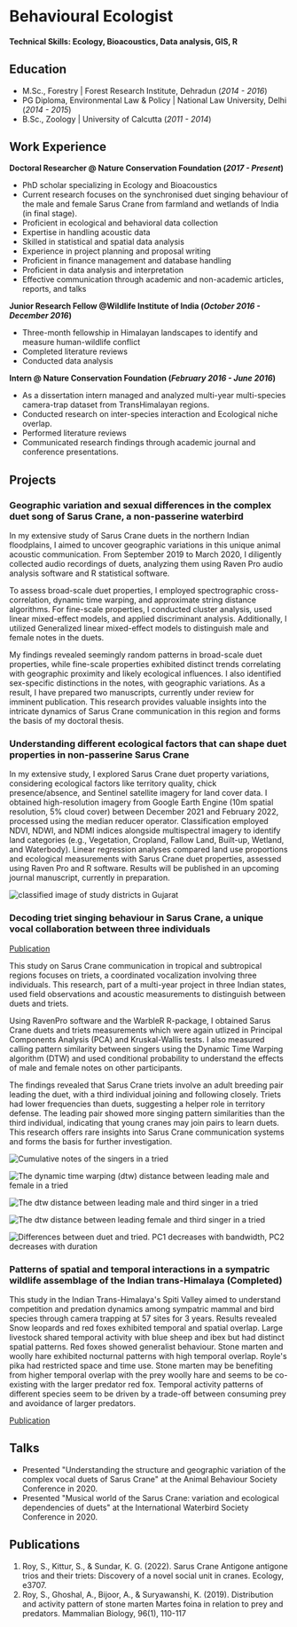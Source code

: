 # Behavioural Ecologist

#### Technical Skills: Ecology, Bioacoustics, Data analysis, GIS, R

## Education
- M.Sc., Forestry	| Forest Research Institute, Dehradun (_2014 - 2016_)	 			        		
- PG Diploma, Environmental Law & Policy	| National Law University, Delhi (_2014 - 2015_)	 		
- B.Sc., Zoology | University of Calcutta (_2011 - 2014_)

## Work Experience
**Doctoral Researcher @ Nature Conservation Foundation (_2017 - Present_)**
- PhD scholar specializing in Ecology and Bioacoustics
- Current research focuses on the synchronised duet singing behaviour of the male and female Sarus Crane from farmland and wetlands of India (in final stage).  
- Proficient in ecological and behavioral data collection
- Expertise in handling acoustic data
- Skilled in statistical and spatial data analysis
- Experience in project planning and proposal writing
- Proficient in finance management and database handling
- Proficient in data analysis and interpretation
- Effective communication through academic and non-academic articles, reports, and talks

**Junior Research Fellow @Wildlife Institute of India (_October 2016 - December 2016_)**
- Three-month fellowship in Himalayan landscapes to identify and measure human-wildlife conflict
- Completed literature reviews
- Conducted data analysis

**Intern @ Nature Conservation Foundation (_February 2016 - June 2016_)**
- As a dissertation intern managed and analyzed multi-year multi-species camera-trap dataset from TransHimalayan regions.
- Conducted research on inter-species interaction and Ecological niche overlap.
- Performed literature reviews
- Communicated research findings through academic journal and conference presentations.
  
## Projects
### Geographic variation and sexual differences in the complex duet song of Sarus Crane, a non-passerine waterbird

In my extensive study of Sarus Crane duets in the northern Indian floodplains, I aimed to uncover geographic variations in this unique animal acoustic communication. From September 2019 to March 2020, I diligently collected audio recordings of duets, analyzing them using Raven Pro audio analysis software and R statistical software.

To assess broad-scale duet properties, I employed spectrographic cross-correlation, dynamic time warping, and approximate string distance algorithms. For fine-scale properties, I conducted cluster analysis, used linear mixed-effect models, and applied discriminant analysis. Additionally, I utilized Generalized linear mixed-effect models to distinguish male and female notes in the duets.

My findings revealed seemingly random patterns in broad-scale duet properties, while fine-scale properties exhibited distinct trends correlating with geographic proximity and likely ecological influences. I also identified sex-specific distinctions in the notes, with geographic variations. As a result, I have prepared two manuscripts, currently under review for imminent publication. This research provides valuable insights into the intricate dynamics of Sarus Crane communication in this region and forms the basis of my doctoral thesis. 


### Understanding different ecological factors that can shape duet properties in non-passerine Sarus Crane

In my extensive study, I explored Sarus Crane duet property variations, considering ecological factors like territory quality, chick presence/absence, and Sentinel satellite imagery for land cover data. I obtained high-resolution imagery from Google Earth Engine (10m spatial resolution, 5% cloud cover) between December 2021 and February 2022, processed using the median reducer operator. Classification employed NDVI, NDWI, and NDMI indices alongside multispectral imagery to identify land categories (e.g., Vegetation, Cropland, Fallow Land, Built-up, Wetland, and Waterbody). Linear regression analyses compared land use proportions and ecological measurements with Sarus Crane duet properties, assessed using Raven Pro and R software. Results will be published in an upcoming journal manuscript, currently in preparation.

![classified image of study districts in Gujarat](./assets/gujarat_classification_buffered_lowsize.jpeg)

### Decoding triet singing behaviour in Sarus Crane, a unique vocal collaboration between three individuals
[Publication](https://esajournals.onlinelibrary.wiley.com/doi/abs/10.1002/ecy.3707)

This study on Sarus Crane communication in tropical and subtropical regions focuses on triets, a coordinated vocalization involving three individuals. This research, part of a multi-year project in three Indian states, used field observations and acoustic measurements to distinguish between duets and triets.

Using RavenPro software and the WarbleR R-package, I obtained Sarus Crane duets and triets measurements which were again utlized in Principal Components Analysis (PCA) and Kruskal-Wallis tests. I also measured calling pattern similarity between singers using the Dynamic Time Warping algorithm (DTW) and used conditional probability to understand the effects of male and female notes on other participants.

The findings revealed that Sarus Crane triets involve an adult breeding pair leading the duet, with a third individual joining and following closely. Triets had lower frequencies than duets, suggesting a helper role in territory defense. The leading pair showed more singing pattern similarities than the third individual, indicating that young cranes may join pairs to learn duets. This research offers rare insights into Sarus Crane communication systems and forms the basis for further investigation.

![Cumulative notes of the singers in a tried](./assets/trietcumcall.jpeg)

![The dynamic time warping (dtw) distance between leading male and female in a tried](./assets/dtwtwowayMF.jpeg)

![The dtw  distance between leading male and third singer in a tried](./assets/dtwtwowayME.jpeg)

![The dtw distance between leading female and third singer in a tried](./assets/dtwtwowayFE.jpeg)

![Differences between duet and tried. PC1 decreases with bandwidth, PC2 decreases with duration](./assets/pcatrio1-2.tiff)

### Patterns of spatial and temporal interactions in a sympatric wildlife assemblage of the Indian trans-Himalaya (Completed)

This study in the Indian Trans-Himalaya's Spiti Valley aimed to understand competition and predation dynamics among sympatric mammal and bird species through camera trapping at 57 sites for 3 years. Results revealed Snow leopards and red foxes exhibited temporal and spatial overlap. Large livestock shared temporal activity with blue sheep and ibex but had distinct spatial patterns. Red foxes showed generalist behaviour. Stone marten and woolly hare exhibited nocturnal patterns with high temporal overlap. Royle's pika had restricted space and time use. Stone marten may be benefiting from higher temporal overlap with the prey woolly hare and seems to be co-existing with the larger predator red fox. Temporal activity patterns of different species seem to be driven by a trade-off between consuming prey and avoidance of larger predators.

[Publication](https://link.springer.com/article/10.1016/j.mambio.2018.09.013)

## Talks
- Presented "Understanding the structure and geographic variation of the complex vocal duets of Sarus Crane" at the     Animal Behaviour Society Conference in 2020.
- Presented "Musical world of the Sarus Crane: variation and ecological dependencies of duets" at the International     Waterbird Society Conference in 2020.

## Publications
1. Roy, S., Kittur, S., & Sundar, K. G. (2022). Sarus Crane Antigone antigone trios and
their triets: Discovery of a novel social unit in cranes. Ecology, e3707.
2. Roy, S., Ghoshal, A., Bijoor, A., & Suryawanshi, K. (2019). Distribution and activity
pattern of stone marten Martes foina in relation to prey and predators. Mammalian
Biology, 96(1), 110-117
